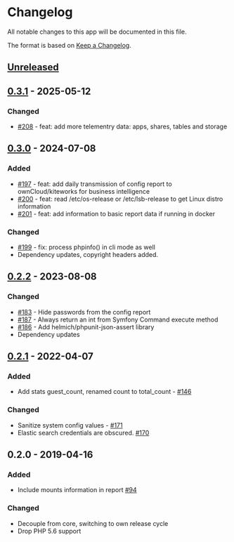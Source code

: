 # Changelog

All notable changes to this app will be documented in this file.

The format is based on [Keep a Changelog](http://keepachangelog.com/en/1.0.0/).

## [Unreleased]


## [0.3.1] - 2025-05-12

### Changed
- [#208](https://github.com/owncloud/configreport/pull/208) - feat: add more telementry data: apps, shares, tables and storage


## [0.3.0] - 2024-07-08

### Added
- [#197](https://github.com/owncloud/configreport/pull/197) - feat: add daily transmission of config report to ownCloud/kiteworks for business intelligence
- [#200](https://github.com/owncloud/configreport/pull/200) - feat: read /etc/os-release or /etc/lsb-release to get Linux distro information
- [#201](https://github.com/owncloud/configreport/pull/201) - feat: add information to basic report data if running in docker

### Changed
- [#199](https://github.com/owncloud/configreport/pull/199) - fix: process phpinfo() in cli mode as well
- Dependency updates, copyright headers added.


## [0.2.2]  - 2023-08-08

### Changed

- [#183](https://github.com/owncloud/configreport/pull/183) - Hide passwords from the config report
- [#187](https://github.com/owncloud/configreport/pull/187) - Always return an int from Symfony Command execute method 
- [#186](https://github.com/owncloud/configreport/pull/186) - Add helmich/phpunit-json-assert library
- Dependency updates

## [0.2.1] - 2022-04-07

### Added

- Add stats guest_count, renamed count to total_count - [#146](https://github.com/owncloud/configreport/issues/146)

### Changed

- Sanitize system config values - [#171](https://github.com/owncloud/configreport/issues/171)
- Elastic search credentials are obscured. [#170](https://github.com/owncloud/configreport/issues/170)


## 0.2.0 - 2019-04-16

### Added

- Include mounts information in report [#94](https://github.com/owncloud/configreport/issues/94)

### Changed

- Decouple from core, switching to own release cycle
- Drop PHP 5.6 support

[Unreleased]: https://github.com/owncloud/configreport/compare/v0.3.1..master
[0.3.1]: https://github.com/owncloud/configreport/compare/v0.3.0..v0.3.1
[0.3.0]: https://github.com/owncloud/configreport/compare/v0.2.2..v0.3.0
[0.2.2]: https://github.com/owncloud/configreport/compare/v0.2.1..v0.2.2
[0.2.1]: https://github.com/owncloud/configreport/compare/v0.2.0..v0.2.1

